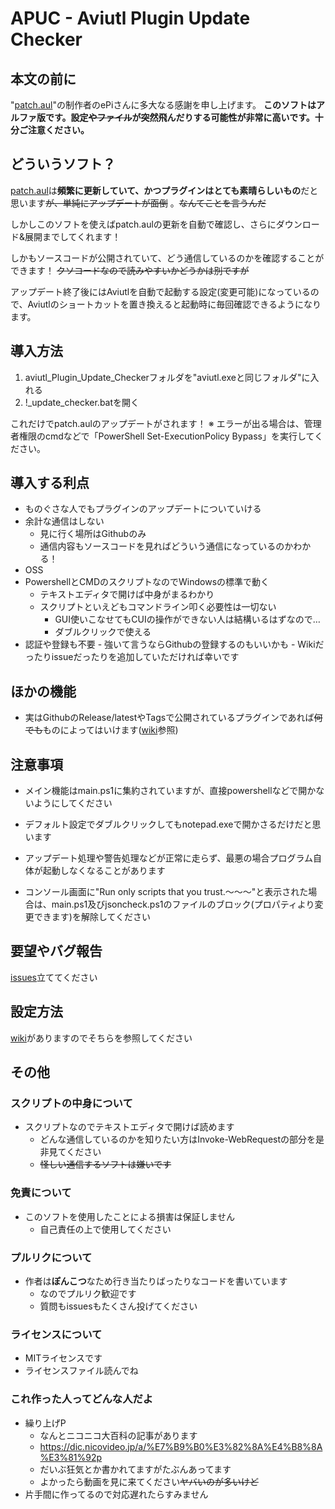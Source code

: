 # APUC - Aviutl Plugin Update Checker

## 本文の前に
"[patch.aul](https://github.com/ePi5131/patch.aul)"の制作者のePiさんに多大なる感謝を申し上げます。
**このソフトはアルファ版です。設定~~やファイル~~が突然飛んだりする可能性が非常に高いです。十分ご注意ください。**



## どういうソフト？

[patch.aul](https://github.com/ePi5131/patch.aul)は**頻繁に更新していて、かつプラグインはとても素晴らしいもの**だと思います~~が、単純にアップデートが面倒~~ 。~~なんてことを言うんだ~~

しかしこのソフトを使えばpatch.aulの更新を自動で確認し、さらにダウンロード&展開までしてくれます！

しかもソースコードが公開されていて、どう通信しているのかを確認することができます！
~~クソコードなので読みやすいかどうかは別ですが~~

アップデート終了後にはAviutlを自動で起動する設定(変更可能)になっているので、Aviutlのショートカットを置き換えると起動時に毎回確認できるようになります。

## 導入方法
1. aviutl_Plugin_Update_Checkerフォルダを"aviutl.exeと同じフォルダ"に入れる
1. !_update_checker.batを開く

これだけでpatch.aulのアップデートがされます！
※ エラーが出る場合は、管理者権限のcmdなどで「PowerShell Set-ExecutionPolicy Bypass」を実行してください。


## 導入する利点
- ものぐさな人でもプラグインのアップデートについていける
- 余計な通信はしない
    - 見に行く場所はGithubのみ
    - 通信内容もソースコードを見ればどういう通信になっているのかわかる！
- OSS
- PowershellとCMDのスクリプトなのでWindowsの標準で動く
    - テキストエディタで開けば中身がまるわかり
    - スクリプトといえどもコマンドライン叩く必要性は一切ない
        - GUI使いこなせてもCUIの操作ができない人は結構いるはずなので…
        - ダブルクリックで使える
- 認証や登録も不要
        - 強いて言うならGithubの登録するのもいいかも
            - Wikiだったりissueだったりを追加していただければ幸いです 


## ほかの機能
- 実はGithubのRelease/latestやTagsで公開されているプラグインであれば~~何でも~~ものによってはいけます([wiki](https://github.com/masteralice3104/aviutl_Plugin_Update_Checker/wiki)参照)

## 注意事項
- メイン機能はmain.ps1に集約されていますが、直接powershellなどで開かないようにしてください
- デフォルト設定でダブルクリックしてもnotepad.exeで開かさるだけだと思います

- アップデート処理や警告処理などが正常に走らず、最悪の場合プログラム自体が起動しなくなることがあります

- コンソール画面に"Run only scripts that you trust.～～～"と表示された場合は、main.ps1及びjsoncheck.ps1のファイルのブロック(プロパティより変更できます)を解除してください

## 要望やバグ報告
[issues](https://github.com/masteralice3104/aviutl_Plugin_Update_Checker/issues)立ててください

## 設定方法
[wiki](https://github.com/masteralice3104/aviutl_Plugin_Update_Checker/wiki)がありますのでそちらを参照してください


## その他
### スクリプトの中身について
- スクリプトなのでテキストエディタで開けば読めます
    - どんな通信しているのかを知りたい方はInvoke-WebRequestの部分を是非見てください
    - ~~怪しい通信するソフトは嫌いです~~

### 免責について
- このソフトを使用したことによる損害は保証しません
    - 自己責任の上で使用してください

### プルリクについて
- 作者は**ぽんこつ**なため行き当たりばったりなコードを書いています
    - なのでプルリク歓迎です
    - 質問もissuesもたくさん投げてください

### ライセンスについて
- MITライセンスです
- ライセンスファイル読んでね

### これ作った人ってどんな人だよ
- 繰り上げP
    - なんとニコニコ大百科の記事があります
    - https://dic.nicovideo.jp/a/%E7%B9%B0%E3%82%8A%E4%B8%8A%E3%81%92p
    - だいぶ狂気とか書かれてますがたぶんあってます
    - よかったら動画を見に来てください~~ヤバいのが多いけど~~
- 片手間に作ってるので対応遅れたらすみません
